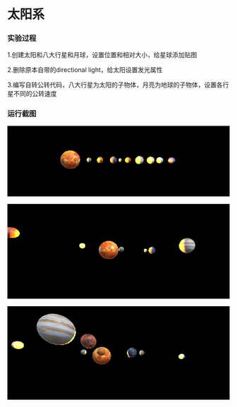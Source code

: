 # 太阳系

### 实验过程

1.创建太阳和八大行星和月球，设置位置和相对大小，给星球添加贴图

2.删除原本自带的directional light，给太阳设置发光属性

3.编写自转公转代码，八大行星为太阳的子物体，月亮为地球的子物体，设置各行星不同的公转速度

### 运行截图

![3.jpg](imags-procedure/3.jpg)

![1.jpg](imags-procedure/1.jpg)

![2.jpg](imags-procedure/2.jpg)
